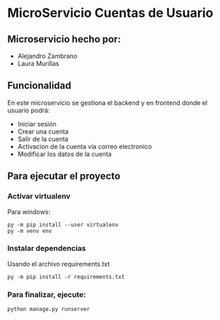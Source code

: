 # MicroServicio Cuentas de Usuario

## Microservicio hecho por:
* Alejandro Zambrano
* Laura Murillas 

## Funcionalidad
En este microservicio se gestiona el backend y en frontend donde el usuario podrá:
* Iniciar sesión
* Crear una cuenta
* Salir de la cuenta
* Activacion de la cuenta via correo electronico
* Modificar los datos de la cuenta


## Para ejecutar el proyecto

### Activar virtualenv

Para windows:
```
py -m pip install --user virtualenv
py -m venv env
```

### Instalar dependencias

Usando el archivo requirements.txt
```
py -m pip install -r requirements.txt
```

### Para finalizar, ejecute:

```
python manage.py runserver
```